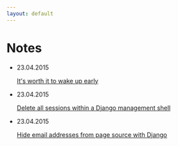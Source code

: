 ```yaml
---
layout: default
---
```


# Notes

*   23.04.2015

    [It's worth it to wake up early](3)

*   23.04.2015

    [Delete all sessions within a Django management shell](2)

*   23.04.2015

    [Hide email addresses from page source with Django](1)
